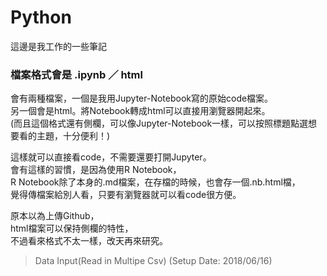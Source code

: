 # Python  

這邊是我工作的一些筆記  

### 檔案格式會是 .ipynb ／ html  
會有兩種檔案，一個是我用Jupyter-Notebook寫的原始code檔案。  
另一個會是html。將Notebook轉成html可以直接用瀏覽器開起來。  
(而且這個格式還有側欄，可以像Jupyter-Notebook一樣，可以按照標題點選想要看的主題，十分便利！)  

這樣就可以直接看code，不需要還要打開Jupyter。  
會有這樣的習慣，是因為使用R Notebook，  
R Notebook除了本身的.md檔案，在存檔的時候，也會存一個.nb.html檔，  
覺得傳檔案給別人看，只要有瀏覽器就可以看code很方便。  

原本以為上傳Github，  
html檔案可以保持側欄的特性，  
不過看來格式不太一樣，改天再來研究。  

> Data Input(Read in Multipe Csv)
(Setup Date: 2018/06/16)
